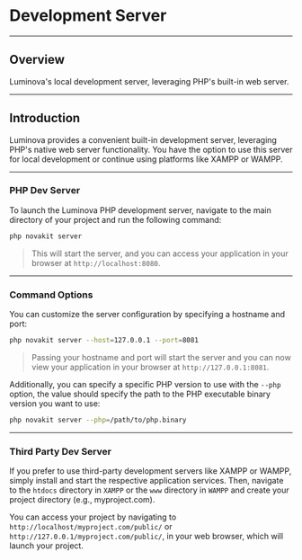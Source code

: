 #  Development Server

***

## Overview

Luminova's local development server, leveraging PHP's built-in web server.

***

## Introduction

Luminova provides a convenient built-in development server, leveraging PHP's native web server functionality. You have the option to use this server for local development or continue using platforms like XAMPP or WAMPP.

***

### PHP Dev Server

To launch the Luminova PHP development server, navigate to the main directory of your project and run the following command:

```bash
php novakit server
```

> This will start the server, and you can access your application in your browser at `http://localhost:8080`.

***

### Command Options

You can customize the server configuration by specifying a hostname and port:

```bash
php novakit server --host=127.0.0.1 --port=8081
```

> Passing your hostname and port will start the server and you can now view your application in your browser at `http://127.0.0.1:8081`.

Additionally, you can specify a specific PHP version to use with the `--php` option, the value should specify the path to the PHP executable binary version you want to use:

```bash
php novakit server --php=/path/to/php.binary
```

***

### Third Party Dev Server

If you prefer to use third-party development servers like XAMPP or WAMPP, simply install and start the respective application services. Then, navigate to the `htdocs` directory in `XAMPP` or the `www` directory in `WAMPP` and create your project directory (e.g., myproject.com).

You can access your project by navigating to `http://localhost/myproject.com/public/` or `http://127.0.0.1/myproject.com/public/`, in your web browser, which will launch your project.